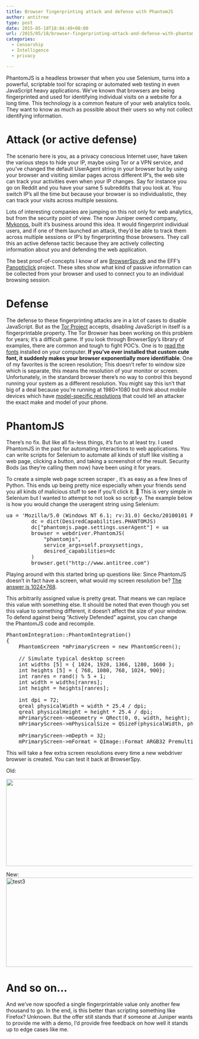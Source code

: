 ```yaml
---
title: Browser fingerprinting attack and defense with PhantomJS
author: antitree
type: post
date: 2015-05-18T18:04:49+00:00
url: /2015/05/18/browser-fingerprinting-attack-and-defense-with-phantomjs/
categories:
  - Censorship
  - Intelligence
  - privacy

---
```

PhantomJS is a headless browser that when you use Selenium, turns into a powerful, scriptable tool for scraping or automated web testing in even JavaScript heavy applications. We&#8217;ve known that browsers are being fingerprinted and used for identifying individual visits on a website for a long time. This technology is a common feature of your web analytics tools. They want to know as much as possible about their users so why not collect identifying information.

# Attack (or active defense)

The scenario here is you, as a privacy conscious Internet user, have taken the various steps to hide your IP, maybe using Tor or a VPN service, and you&#8217;ve changed the default UserAgent string in your browser but by using your browser and visiting similar pages across different IP&#8217;s, the web site can track your activities even when your IP changes. Say for instance you go on Reddit and you have your same 5 subreddits that you look at. You switch IP&#8217;s all the time but because your browser is so individualistic, they can track your visits across multiple sessions.

Lots of interesting companies are jumping on this not only for web analytics, but from the security point of view. The now Juniper owned company, [Mykonos][1], built it&#8217;s business around this idea. It would fingerprint individual users, and if one of them launched an attack, they&#8217;d be able to track them across multiple sessions or IP&#8217;s by fingerprinting those browsers. They call this an active defense tactic because they are actively collecting information about you and defending the web application.

The best proof-of-concepts I know of are [BrowserSpy.dk][2] and the EFF&#8217;s [Panopticlick][3] project. These sites show what kind of passive information can be collected from your browser and used to connect you to an individual browsing session.

# Defense

The defense to these fingerprinting attacks are in a lot of cases to disable JavaScript. But as the [Tor Project][4] accepts, disabling JavaScript in itself is a fingerprintable property. The Tor Browser has been working on this problem for years; it&#8217;s a difficult game. If you look through BrowserSpy&#8217;s library of examples, there are common and tough to fight POC&#8217;s. One is to [read the fonts][5] installed on your computer. **If you&#8217;ve ever installed that custom cute font, it suddenly makes your browser exponentially more identifiable**. One of my favorites is the screen resolution; This doesn&#8217;t refer to window size which is separate, this means the resolution of your monitor or screen. Unfortunately, in the standard browser there&#8217;s no way to control this beyond running your system as a different resolution. You might say this isn&#8217;t that big of a deal because you&#8217;re running at 1980&#215;1080 but think about mobile devices which have [model-specific resolutions][6] that could tell an attacker the exact make and model of your phone.

# PhantomJS

There&#8217;s no fix. But like all fix-less things, it&#8217;s fun to at least try. I used PhantomJS in the past for automating interactions to web applications. You can write scripts for Selenium to automate all kinds of stuff like visiting a web page, clicking a button, and taking a screenshot of the result. Security Bods (as they&#8217;re calling them now) have been using it for years.

To create a simple web page screen scraper , it&#8217;s as easy as a few lines of Python. This ends up being pretty nice especially when your friends send you all kinds of malicious stuff to see if you&#8217;ll click it. 🙂 This is very simple in Selenium but I wanted to attempt to not look so script-y. The example below is how you would change the useragent string using Selenium:

<pre class="lang:python decode:true">ua = 'Mozilla/5.0 (Windows NT 6.1; rv:31.0) Gecko/20100101 Firefox/31.0'
        dc = dict(DesiredCapabilities.PHANTOMJS)
        dc["phantomjs.page.settings.userAgent"] = ua
        browser = webdriver.PhantomJS(
            "phantomjs",
            service_args=self.proxysettings,
            desired_capabilities=dc
        )
        browser.get("http://www.antitree.com")
</pre>

Playing around with this started bring up questions like: Since PhantomJS doesn&#8217;t in fact have a screen, what would my screen resolution be? [The answer is 1024&#215;768][7].

This arbitrarily assigned value is pretty great. That means we can replace this value with something else. It should be noted that even though you set this value to something different, it doesn&#8217;t affect the size of your window. To defend against being &#8220;Actively Defended&#8221; against, you can change the PhantomJS code and recompile.

<pre class="lang:c++ mark:6-10 decode:true" title="/src/qt/qtbase/src/plugins/platforms/phantom/phantomintegration.cpp">PhantomIntegration::PhantomIntegration()
{
    PhantomScreen *mPrimaryScreen = new PhantomScreen();

    // Simulate typical desktop screen
    int widths [5] = { 1024, 1920, 1366, 1280, 1600 };
    int heights [5] = { 768, 1080, 768, 1024, 900};
    int ranres = rand() % 5 + 1;
    int width = widths[ranres];
    int height = heights[ranres];

    int dpi = 72;
    qreal physicalWidth = width * 25.4 / dpi;
    qreal physicalHeight = height * 25.4 / dpi;
    mPrimaryScreen-&gt;mGeometry = QRect(0, 0, width, height);
    mPrimaryScreen-&gt;mPhysicalSize = QSizeF(physicalWidth, physicalHeight);

    mPrimaryScreen-&gt;mDepth = 32;
    mPrimaryScreen-&gt;mFormat = QImage::Format_ARGB32_Premultiplied;
</pre>

This will take a few extra screen resolutions every time a new webdriver browser is created. You can test it back at BrowserSpy.

Old:

[<img class=" wp-image-830 size-full aligncenter" src="http://www.antitree.com/wp-content/uploads/2015/05/test4-e1431971190591.png" alt="" width="550" height="235" />][8]

New:[<img class=" wp-image-829 size-full aligncenter" src="http://www.antitree.com/wp-content/uploads/2015/05/test3-e1431971237215.png" alt="test3" width="520" height="241" />][9]

# And so on&#8230;

And we&#8217;ve now spoofed a single fingerprintable value only another few thousand to go. In the end, is this better than scripting something like Firefox? Unknown. But the offer still stands that if someone at Juniper wants to provide me with a demo, I&#8217;d provide free feedback on how well it stands up to edge cases like me.

&nbsp;

 [1]: http://www.mykonossoftware.com/
 [2]: http://browserspy.dk/
 [3]: https://panopticlick.eff.org/
 [4]: https://www.torproject.org/docs/faq.html.en#TBBJavaScriptEnabled
 [5]: http://browserspy.dk/fonts-flash.php
 [6]: http://www.emirweb.com/ScreenDeviceStatistics.php
 [7]: https://github.com/ariya/phantomjs/blob/7317724723639932f79c211ac40f5ca06f4d9e1a/src/qt/qtbase/src/plugins/platforms/phantom/phantomintegration.cpp#L60
 [8]: http://www.antitree.com/wp-content/uploads/2015/05/test4-e1431971190591.png
 [9]: http://www.antitree.com/wp-content/uploads/2015/05/test3.png